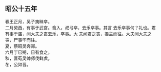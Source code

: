## 昭公十五年

春王正月，吴子夷昧卒。  
二月癸酉，有事于武宫。龠入，叔弓卒，去乐卒事。其言
去乐卒事何？礼也。君有事于庙，闻大夫之丧去乐，卒事。大
夫闻君之丧，摄主而往。大夫闻大夫之丧，尸事毕而往。  
夏，蔡昭吴奔郑。  
六月丁巳朔，日有食之。  
秋，晋荀吴帅师伐鲜虞。  
冬，公如晋。  

